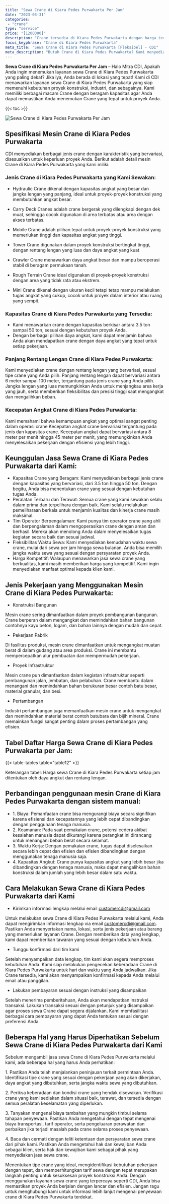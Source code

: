 ```yaml
---
title: "Sewa Crane di Kiara Pedes Purwakarta Per Jam"
date: "2023-03-31"
categories:
 - "crane"
type: "service"
price: "[1200000]"
description: "Crane tersedia di Kiara Pedes Purwakarta dengan harga terjangkau. Crane cocok untuk mendukung proyek sebagai peralatan angkat yang optimal. Hubungi kami untuk info lengkap."
focus_keyphrase: "Crane di Kiara Pedes Purwakarta"
meta_title: "Sewa Crane di Kiara Pedes Purwakarta [Fleksibel] - CDI"
meta_description: "Butuh Crane di Kiara Pedes Purwakarta? Kami menyediakan Crane berkualitas untuk proyek pembangunan. Segera konsultasi gratis."
---
```


**Sewa Crane di Kiara Pedes Purwakarta Per Jam** – Halo Mitra CDI, Apakah Anda ingin menemukan layanan sewa Crane di Kiara Pedes Purwakarta yang paling dekat? Jika iya, Anda berada di lokasi yang tepat! Kami di CDI menawarkan layanan sewa Crane di Kiara Pedes Purwakarta yang siap memenuhi kebutuhan proyek konstruksi, industri, dan sebagainya. Kami memiliki berbagai macam Crane dengan beragam kapasitas agar Anda dapat memastikan Anda menemukan Crane yang tepat untuk proyek Anda.

{{< toc >}}

![Sewa Crane di Kiara Pedes Purwakarta Per Jam](/images/crane/crane-14.jpg)

## Spesifikasi Mesin Crane di Kiara Pedes Purwakarta

CDI menyediakan berbagai jenis crane dengan karakteristik yang bervariasi, disesuaikan untuk keperluan proyek Anda. Berikut adalah detail mesin Crane di Kiara Pedes Purwakarta yang kami miliki:

### Jenis Crane di Kiara Pedes Purwakarta yang Kami Sewakan:

*   Hydraulic Crane dikenal dengan kapasitas angkat yang besar dan jangka lengan yang panjang, ideal untuk proyek-proyek konstruksi yang membutuhkan angkat besar.
*   Carry Deck Cranes adalah crane bergerak yang dilengkapi dengan dek muat, sehingga cocok digunakan di area terbatas atau area dengan akses terbatas.
*   Mobile Crane adalah pilihan tepat untuk proyek-proyek konstruksi yang memerlukan tinggi dan kapasitas angkat yang tinggi.
*   Tower Crane digunakan dalam proyek konstruksi bertingkat tinggi, dengan rentang lengan yang luas dan daya angkat yang kuat

*   Crawler Crane menawarkan daya angkat besar dan mampu beroperasi stabil di beragam permukaan tanah.
*   Rough Terrain Crane ideal digunakan di proyek-proyek konstruksi dengan area yang tidak rata atau ekstrem.
*   Mini Crane dikenal dengan ukuran kecil tetapi tetap mampu melakukan tugas angkat yang cukup, cocok untuk proyek dalam interior atau ruang yang sempit.

### Kapasitas Crane di Kiara Pedes Purwakarta yang Tersedia:

*   Kami menawarkan crane dengan kapasitas berkisar antara 3.5 ton sampai 50 ton, sesuai dengan kebutuhan proyek Anda.
*   Dengan berbagai pilihan daya angkat, kami dapat menjamin bahwa Anda akan mendapatkan crane dengan daya angkat yang tepat untuk setiap pekerjaan.

### Panjang Rentang Lengan Crane di Kiara Pedes Purwakarta:

Kami menyediakan crane dengan rentang lengan yang bervariasi, sesuai tipe crane yang Anda pilih. Panjang rentang lengan dapat bervariasi antara 6 meter sampai 100 meter, tergantung pada jenis crane yang Anda pilih. Jangka lengan yang luas memungkinkan Anda untuk menjangkau area kerja yang jauh, serta memberikan fleksibilitas dan presisi tinggi saat mengangkat dan mengalihkan beban.

### Kecepatan Angkat Crane di Kiara Pedes Purwakarta:

Kami memahami bahwa kemampuan angkat yang optimal sangat penting dalam operasi crane Kecepatan angkat crane bervariasi tergantung pada jenis dan kapasitas crane. Kecepatan angkat dapat bervariasi antara 8 meter per menit hingga 45 meter per menit, yang memungkinkan Anda menyelesaikan pekerjaan dengan efisiensi yang lebih tinggi.

## Keunggulan Jasa Sewa Crane di Kiara Pedes Purwakarta dari Kami:

*   Kapasitas Crane yang Beragam: Kami menyediakan berbagai jenis crane dengan kapasitas yang bervariasi, dari 3.5 ton hingga 50 ton. Dengan begitu, Anda bisa menentukan crane yang sesuai dengan kebutuhan tugas Anda.
*   Peralatan Terbaru dan Terawat: Semua crane yang kami sewakan selalu dalam prima dan terpelihara dengan baik. Kami selalu melakukan pemeliharaan berkala untuk menjamin kualitas dan kinerja crane masih maksimal.
*   Tim Operator Berpengalaman: Kami punya tim operator crane yang ahli dan berpengalaman dalam mengoperasikan crane dengan aman dan berhasil. Mereka akan menolong Anda dalam menyelesaikan tugas kegiatan secara baik dan sesuai jadwal.
*   Fleksibilitas Waktu Sewa: Kami menyediakan kemudahan waktu sewa crane, mulai dari sewa per jam hingga sewa bulanan. Anda bisa memilih jangka waktu sewa yang sesuai dengan persyaratan proyek Anda.
*   Harga Kompetitif: Walaupun menawarkan jasa sewa crane yang berkualitas, kami masih memberikan harga yang kompetitif. Kami ingin menyediakan manfaat optimal kepada klien kami.

## Jenis Pekerjaan yang Menggunakan Mesin Crane di Kiara Pedes Purwakarta:

*   Konstruksi Bangunan

Mesin crane sering dimanfaatkan dalam proyek pembangunan bangunan. Crane berperan dalam mengangkat dan memindahkan bahan bangunan contohnya kayu beton, logam, dan bahan lainnya dengan mudah dan cepat.
*   Pekerjaan Pabrik

Di fasilitas produksi, mesin crane dimanfaatkan untuk mengangkat muatan berat di dalam gudang atau area produksi. Crane ini membantu mempercepatkan alur pembuatan dan mempermudah pekerjaan.
*   Proyek Infrastruktur

Mesin crane pun dimanfaatkan dalam kegiatan infrastruktur seperti pembangunan jalan, jembatan, dan pelabuhan. Crane membantu dalam menangani dan memindahkan bahan berukuran besar contoh batu besar, material granular, dan besi.
*   Pertambangan

Industri pertambangan juga memanfaatkan mesin crane untuk mengangkat dan memindahkan material berat contoh batubara dan bijih mineral. Crane memainkan fungsi sangat penting dalam proses pertambangan yang efisien.

## Tabel Daftar Harga Sewa Crane di Kiara Pedes Purwakarta per Jam:

{{< table-tables table="table12" >}}

Keterangan tabel: Harga sewa Crane di Kiara Pedes Purwakarta setiap jam ditentukan oleh daya angkut dan rentang lengan.

## Perbandingan penggunaan mesin Crane di Kiara Pedes Purwakarta dengan sistem manual:

*   1\. Biaya: Pemanfaatan crane bisa mengurangi biaya secara signifikan karena efisiensi dan kecepatannya yang lebih cepat dibandingkan dengan penggunaan tenaga manusia.
*   2\. Keamanan: Pada saat pemakaian crane, potensi cedera akibat kesalahan manusia dapat dikurangi karena perangkat ini dirancang untuk menangani beban berat secara selamat.
*   3\. Waktu Kerja: Dengan pemakaian crane, tugas dapat diselesaikan secara lebih cepat dan efisien dan efisien dibandingkan dengan menggunakan tenaga manusia saja.
*   4\. Kapasitas Angkut: Crane punya kapasitas angkut yang lebih besar jika dibandingkan dengan tenaga manusia, maka dapat mengalihkan bahan konstruksi dalam jumlah yang lebih besar dalam satu waktu.

## Cara Melakukan Sewa Crane di Kiara Pedes Purwakarta dari Kami

*   Kirimkan informasi lengkap melalui email customercdi@gmail.com

Untuk melakukan sewa Crane di Kiara Pedes Purwakarta melalui kami, Anda dapat mengirimkan informasi lengkap via email customercdi@gmail.com. Pastikan Anda menyertakan nama, lokasi, serta jenis pekerjaan atau barang yang memerlukan layanan Crane. Dengan memberikan data yang lengkap, kami dapat memberikan tawaran yang sesuai dengan kebutuhan Anda.
*   Tunggu konfirmasi dari tim kami

Setelah menyampaikan data lengkap, tim kami akan segera memproses kebutuhan Anda. Kami siap melakukan pengecekan keberadaan Crane di Kiara Pedes Purwakarta untuk hari dan waktu yang Anda jadwalkan. Jika Crane tersedia, kami akan menyampaikan konfirmasi kepada Anda melalui email atau panggilan.
*   Lakukan pembayaran sesuai dengan instruksi yang disampaikan

Setelah menerima pemberitahuan, Anda akan mendapatkan instruksi transaksi. Lakukan transaksi sesuai dengan petunjuk yang disampaikan agar proses sewa Crane dapat segera dijalankan. Kami memfasilitasi berbagai cara pembayaran yang dapat Anda tentukan sesuai dengan preferensi Anda.

## Beberapa Hal yang Harus Diperhatikan Sebelum Sewa Crane di Kiara Pedes Purwakarta dari Kami

Sebelum mengambil jasa sewa Crane di Kiara Pedes Purwakarta melalui kami, ada beberapa hal yang harus Anda perhatikan:

1\.  Pastikan Anda telah menjalankan peninjauan terkait permintaan Anda. Identifikasi tipe crane yang sesuai dengan pekerjaan yang akan dikerjakan, daya angkat yang dibutuhkan, serta jangka waktu sewa yang dibutuhkan.

2\.  Periksa keberadaan dan kondisi crane yang hendak disewakan. Verifikasi crane yang kami sediakan dalam situasi baik, terawat, dan tersedia dengan semua peralatan keselamatan yang diperlukan.

3\.  Tanyakan mengenai biaya tambahan yang mungkin timbul selama tahapan penyewaan. Pastikan Anda mengetahui dengan tepat mengenai biaya transportasi, tarif operator, serta pengeluaran perawatan dan perbaikan jika terjadi masalah pada crane selama proses penyewaan.

4\.  Baca dan cermati dengan teliti ketentuan dan persyaratan sewa crane dari pihak kami. Pastikan Anda mengetahui hak dan kewajiban Anda sebagai klien, serta hak dan kewajiban kami sebagai pihak yang menyediakan jasa sewa crane.

Menentukan tipe crane yang ideal, mengidentifikasi kebutuhan pekerjaan dengan tepat, dan memperhitungkan tarif sewa dengan tepat merupakan langkah penting untuk kesuksesan proyek konstruksi Anda. Dengan menggunakan layanan sewa crane yang terpercaya seperti CDI, Anda bisa memastikan proyek Anda berjalan dengan lancar dan efisien. Jangan ragu untuk menghubungi kami untuk informasi lebih lanjut mengenai penyewaan crane di Kiara Pedes Purwakarta terdekat.